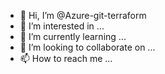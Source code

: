 - 👋 Hi, I’m @Azure-git-terraform
- 👀 I’m interested in ...
- 🌱 I’m currently learning ...
- 💞️ I’m looking to collaborate on ...
- 📫 How to reach me ...

<!---
Azure-git-terraform/Azure-git-terraform is a ✨ special ✨ repository because its `README.md` (this file) appears on your GitHub profile.
You can click the Preview link to take a look at your changes.
--->
